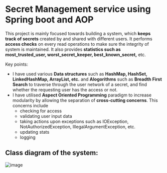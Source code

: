 # Secret Management service using Spring boot and AOP

This project is mainly focused towards building a system, which <b>keeps track of secrets</b> created by and shared with different users. It performs <b>access checks</b> on every 
read operations to make sure the integrity of system is maintained. It also provides <b>statistics such as most_trusted_user, worst_secret_keeper, best_known_secret,</b> etc.

Key points:
- I have used various <b>Data structures</b> such as <b>HashMap, HashSet, LinkedHashMap, ArrayList, etc.</b> and <b>Alogorithms</b> such as <b>Breadth First Search</b> to traverse through the user network of a secret, and find
whether the requesting user has the access or not. 
- I have utilised <b>Aspect Oriented Programming</b> paradigm to increase modularity by allowing the separation of <b>cross-cutting concerns</b>. This concerns include 
  - checking for access 
  - validating user input data
  - taking actions upon exceptions such as IOException, NotAuthorizedException, IllegalArgumentException, etc.
  - updating stats
  - logging
  
## Class diagram of the system:
![image](https://user-images.githubusercontent.com/52833369/98454187-8cca5700-2116-11eb-8105-cff4754d579b.png)
